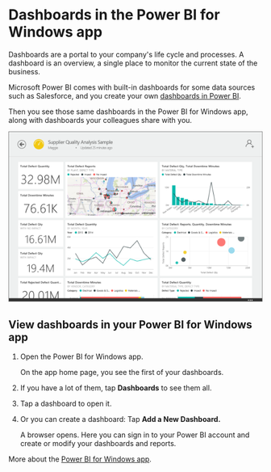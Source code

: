 <properties 
   pageTitle="Dashboards in the Power BI for Windows app"
   description="Dashboards in the Power BI for Windows app"
   services="powerbi" 
   documentationCenter="" 
   authors="maggiesMSFT" 
   manager="mblythe" 
   editor=""
   tags=""/>
 
<tags
   ms.service="powerbi"
   ms.devlang="NA"
   ms.topic="article"
   ms.tgt_pltfrm="NA"
   ms.workload="powerbi"
   ms.date="11/13/2015"
   ms.author="maggies"/>

# Dashboards in the Power BI for Windows app

Dashboards are a portal to your company's life cycle and processes. A dashboard is an overview, a single place to monitor the current state of the business.

Microsoft Power BI comes with built-in dashboards for some data sources such as Salesforce, and you create your own [dashboards in Power BI](powerbi-service-dashboards.md).

Then you see those same dashboards in the Power BI for Windows app, along with dashboards your colleagues share with you.

![](media/powerbi-mobile-dashboards-in-the-windows-app/PBI_WinAppDash.png)

## View dashboards in your Power BI for Windows app

1.  Open the Power BI for Windows app.

    On the app home page, you see the first of your dashboards.

2.  If you have a lot of them, tap **Dashboards** to see them all.

3.  Tap a dashboard to open it.

4.  Or you can create a dashboard: Tap **Add a New Dashboard.** 

    A browser opens. Here you can sign in to your Power BI account and create or modify your dashboards and reports.


More about the [Power BI for Windows app](powerbi-service-windows-app-get-started.md).

